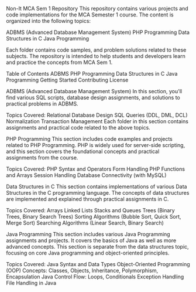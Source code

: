 Non-It
MCA Sem 1 Repository
This repository contains various projects and code implementations for the MCA Semester 1 course. The content is organized into the following topics:

ADBMS (Advanced Database Management System)
PHP Programming
Data Structures in C
Java Programming

Each folder contains code samples, and problem solutions related to these subjects.
The repository is intended to help students and developers learn and practice the concepts from MCA Sem 1.

Table of Contents
ADBMS
PHP Programming
Data Structures in C
Java Programming
Getting Started
Contributing
License

ADBMS (Advanced Database Management System)
In this section, you'll find various SQL scripts, database design assignments, and solutions to practical problems in ADBMS.

Topics Covered:
Relational Database Design
SQL Queries (DDL, DML, DCL)
Normalization
Transaction Management
Each folder in this section contains assignments and practical code related to the above topics.

PHP Programming
This section includes code examples and projects related to PHP Programming. PHP is widely used for server-side scripting, and this section covers the foundational concepts and practical assignments from the course.

Topics Covered:
PHP Syntax and Operators
Form Handling
PHP Functions and Arrays
Session Handling
Database Connectivity (with MySQL)

Data Structures in C
This section contains implementations of various Data Structures in the C programming language. The concepts of data structures are implemented and explained through practical assignments in C.

Topics Covered:
Arrays
Linked Lists
Stacks and Queues
Trees (Binary Trees, Binary Search Trees)
Sorting Algorithms (Bubble Sort, Quick Sort, Merge Sort)
Searching Algorithms (Linear Search, Binary Search)

Java Programming
This section includes various Java Programming assignments and projects. It covers the basics of Java as well as more advanced concepts. This section is separate from the data structures topic, focusing on core Java programming and object-oriented principles.

Topics Covered:
Java Syntax and Data Types
Object-Oriented Programming (OOP) Concepts: Classes, Objects, Inheritance, Polymorphism, Encapsulation
Java Control Flow: Loops, Conditionals
Exception Handling
File Handling in Java
